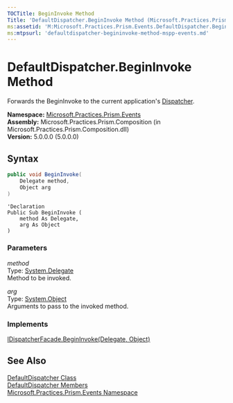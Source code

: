 ```yaml
---
TOCTitle: BeginInvoke Method
Title: 'DefaultDispatcher.BeginInvoke Method (Microsoft.Practices.Prism.Events)'
ms:assetid: 'M:Microsoft.Practices.Prism.Events.DefaultDispatcher.BeginInvoke(System.Delegate,System.Object)'
ms:mtpsurl: 'defaultdispatcher-begininvoke-method-mspp-events.md'
---
```


# DefaultDispatcher.BeginInvoke Method

Forwards the BeginInvoke to the current application's [Dispatcher](http://msdn.microsoft.com/en-us/library/ms615907).

**Namespace:** [Microsoft.Practices.Prism.Events](/patterns-practices/reference/mspp-events-namespace)  
**Assembly:** Microsoft.Practices.Prism.Composition (in Microsoft.Practices.Prism.Composition.dll)  
**Version:** 5.0.0.0 (5.0.0.0)

## Syntax

```C#
public void BeginInvoke(
	Delegate method,
	Object arg
)
```

```VB
'Declaration
Public Sub BeginInvoke ( 
	method As Delegate,
	arg As Object
)
```

### Parameters

*method*  
Type: [System.Delegate](http://msdn.microsoft.com/en-us/library/y22acf51)  
Method to be invoked.

*arg*  
Type: [System.Object](http://msdn.microsoft.com/en-us/library/e5kfa45b)  
Arguments to pass to the invoked method.

### Implements

[IDispatcherFacade.BeginInvoke(Delegate, Object)](/patterns-practices/reference/idispatcherfacade-begininvoke-method-mspp-events)

## See Also

[DefaultDispatcher Class](/patterns-practices/reference/defaultdispatcher-class-mspp-events)  
[DefaultDispatcher Members](/patterns-practices/reference/defaultdispatcher-members-mspp-events)  
[Microsoft.Practices.Prism.Events Namespace](/patterns-practices/reference/mspp-events-namespace)  